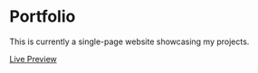# Portfolio

This is currently a single-page website showcasing my projects.

[Live Preview](https://monkham21.github.io/portfolio/portfolio.html)
